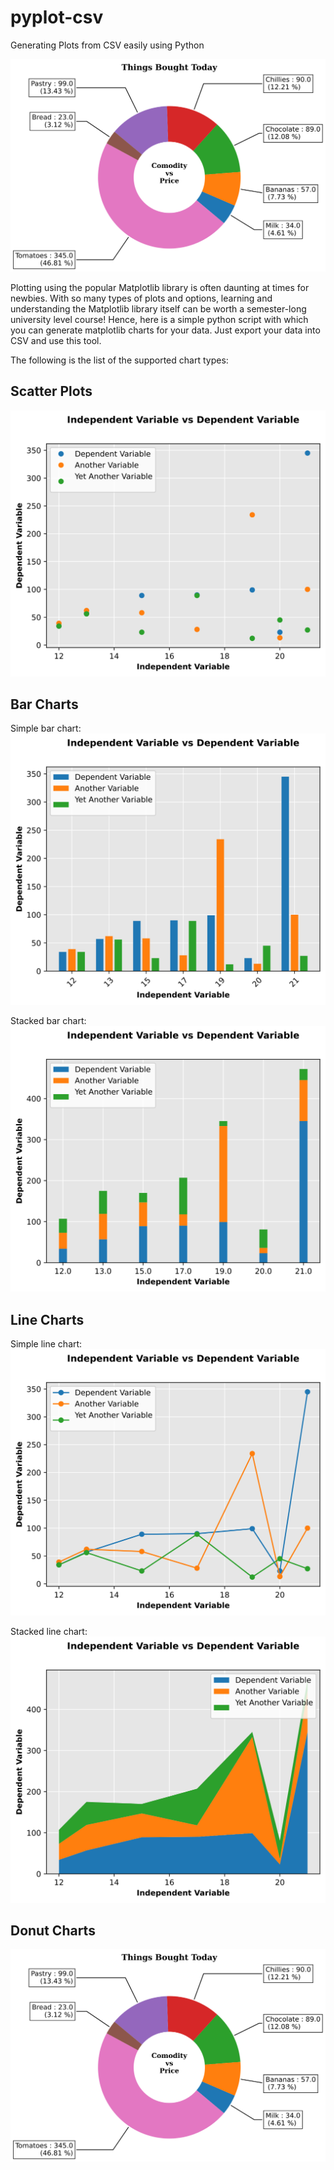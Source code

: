 # pyplot-csv
Generating Plots from CSV easily using Python

![Test Donut Chart](https://raw.githubusercontent.com/aakashsinghbais/pyplot-csv/4c312a4362dcabc961eae7bd370121313bb31bf6/donut_chart.svg)

Plotting using the popular Matplotlib library is often daunting at times for newbies. With so many types of plots and options, learning and understanding the Matplotlib library itself can be worth a semester-long university level course! Hence, here is a simple python script with which you can generate matplotlib charts for your data. Just export your data into CSV and use this tool.

The following is the list of the supported chart types:
## Scatter Plots
![Test Scatter Plot](https://raw.githubusercontent.com/aakashsinghbais/pyplot-csv/4c312a4362dcabc961eae7bd370121313bb31bf6/scatter-plot.svg)

## Bar Charts
Simple bar chart:
![Test Bar Chart](https://raw.githubusercontent.com/aakashsinghbais/pyplot-csv/4c312a4362dcabc961eae7bd370121313bb31bf6/bar-chart.svg)

Stacked bar chart:
![Test Bar Chart Stacked](https://raw.githubusercontent.com/aakashsinghbais/pyplot-csv/4c312a4362dcabc961eae7bd370121313bb31bf6/bar-chart_stacked.svg)

## Line Charts
Simple line chart:
![Simple Line Chart](https://raw.githubusercontent.com/aakashsinghbais/pyplot-csv/4c312a4362dcabc961eae7bd370121313bb31bf6/line-plot.svg)

Stacked line chart:
![Stacked Line Chart](https://raw.githubusercontent.com/aakashsinghbais/pyplot-csv/4c312a4362dcabc961eae7bd370121313bb31bf6/line-plot_stacked.svg)

## Donut Charts
![Test Donut Chart](https://raw.githubusercontent.com/aakashsinghbais/pyplot-csv/4c312a4362dcabc961eae7bd370121313bb31bf6/donut_chart.svg)
